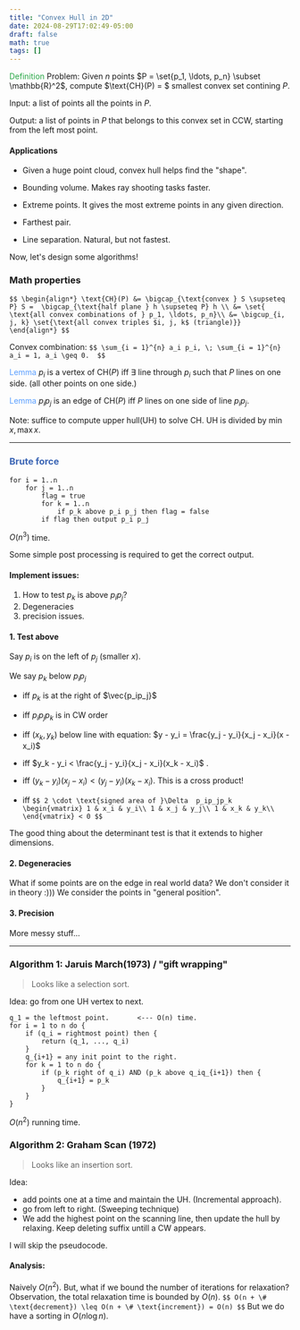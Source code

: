 ```yaml
---
title: "Convex Hull in 2D"
date: 2024-08-29T17:02:49-05:00
draft: false
math: true
tags: []
---
```


<span style="color:#28a745">Definition</span> Problem: Given $n$ points $P = \set{p_1, \ldots, p_n} \subset \mathbb{R}^2$, compute $\text{CH}(P) = $ smallest convex set contining $P$. 

Input: a list of points all the points in $P$.

Output: a list of points in $P$ that belongs to this convex set in CCW, starting from the left most point.

#### Applications

- Given a huge point cloud, convex hull helps find the "shape".

- Bounding volume. Makes ray shooting tasks faster.
- Extreme points. It gives the most extreme points in any given direction.
- Farthest pair.
- Line separation. Natural, but not fastest.



Now, let's design some algorithms!

### Math properties
`
$$
\begin{align*}
\text{CH}(P) &= \bigcap_{\text{convex } S \supseteq P} S = 
\bigcap_{\text{half plane } h \supseteq P} h \\
&= \set{ \text{all convex combinations of } p_1, \ldots, p_n}\\
&= \bigcup_{i, j, k} \set{\text{all convex triples $i, j, k$ (triangle)}}
\end{align*}
$$
`

Convex combination:
`
$$
\sum_{i = 1}^{n} a_i p_i, \; \sum_{i = 1}^{n} a_i = 1, a_i \geq 0. 
$$
`


<span style="color:#599eff">Lemma</span> $p_i$ is a vertex of $\text{CH}(P)$ iff $\exists$   line through $p_i$ such that $P$ lines on one side. (all other points on one side.)

<span style="color:#599eff">Lemma</span> $p_i p_j$ is an edge of $\text{CH}(P)$ iff $P$ lines on one side of line $p_ip_j$. 

Note: suffice to compute upper hull(UH) to solve CH. UH is divided by $\min x, \max x$. 

---

### <span style="color:#3c66b5">Brute force</span>

```pseudocode
for i = 1..n
	for j = 1..n
		flag = true
		for k = 1..n
			if p_k above p_i p_j then flag = false
		if flag then output p_i p_j
```

$O(n^3)$ time.

Some simple post processing is required to get the correct output.

#### Implement issues: 

1. How to test $p_k$ is above $p_ip_j$? 
1. Degeneracies
1. precision issues.



#### 1. Test above

Say $p_i$ is on the left of $p_j$ (smaller $x$).  

We say $p_k$ below $p_ip_j$ 

- iff $p_k$ is at the right of $\vec{p_ip_j}$ 

- iff $p_ip_jp_k$ is in CW order 

- iff $(x_k, y_k)$ below line with equation: $y - y_i = \frac{y_j - y_i}{x_j - x_i}(x - x_i)$
- iff $y_k - y_i < \frac{y_j - y_i}{x_j - x_i}(x_k - x_i)$ .
- iff $(y_k - y_i)(x_j - x_i) < (y_j - y_i)(x_k - x_i)$. This is a cross product!
- iff
`
$$
2 \cdot \text{signed area of }\Delta  p_ip_jp_k
\begin{vmatrix}
1 & x_i & y_i\\
1 & x_j & y_j\\
1 & x_k & y_k\\
\end{vmatrix}
 < 0
$$
`

The good thing about the determinant test is that it extends to higher dimensions. 

#### 2. Degeneracies

What if some points are on the edge in real world data? We don't consider it in theory :))) We consider the points in "general position".

#### 3. Precision

More messy stuff...

---

### Algorithm 1: Jaruis March(1973) / "gift wrapping"

> Looks like a selection sort.

Idea: go from one UH vertex to next.

```pseudocode
q_1 = the leftmost point. 		<--- O(n) time.
for i = 1 to n do {
	if (q_i = rightmost point) then {
		return (q_1, ..., q_i)
	}
	q_{i+1} = any init point to the right.
	for k = 1 to n do {
		if (p_k right of q_i) AND (p_k above q_iq_{i+1}) then {
			q_{i+1} = p_k
		}
	}
}

```

$O(n^2)$ running time.



### Algorithm 2: Graham Scan (1972)

> Looks like an insertion sort.

Idea: 

- add points one at a time and maintain the UH. (Incremental approach). 
- go from left to right. (Sweeping technique)
- We add the highest point on the scanning line, then update the hull by relaxing. Keep deleting suffix untill a CW appears.

I will skip the pseudocode. 

#### Analysis:

Naively $O(n^2)$. But, what if we bound the number of iterations for relaxation? Observation, the total relaxation time is bounded by $O(n)$. 
`
$$
O(n + \# \text{decrement}) \leq O(n + \# \text{increment}) = O(n)
$$
`
But we do have a sorting in $O(n \log n)$.

